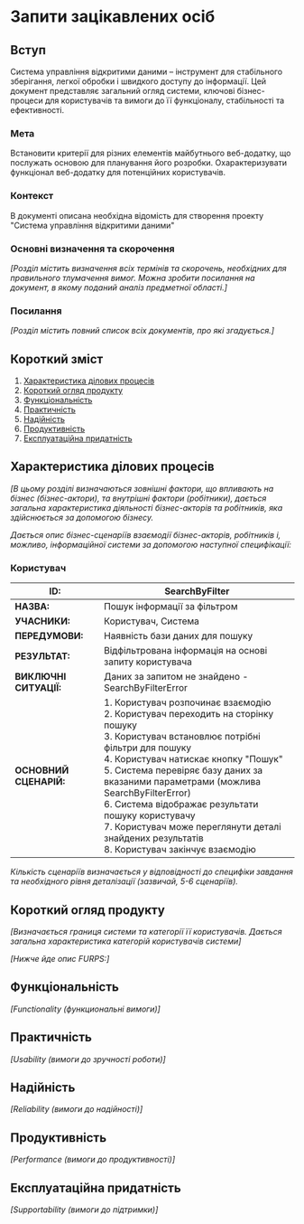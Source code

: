 # Запити зацікавлених осіб

## Вступ

Система управління відкритими даними – інструмент для стабільного зберігання, легкої обробки і швидкого доступу до інформації. Цей документ представляє загальний огляд системи, ключові бізнес-процеси для користувачів та вимоги до її функціоналу, стабільності та ефективності.

### Мета

Встановити критерії для різних елементів майбутнього веб-додатку, що послужать основою для планування його розробки. Охарактеризувати функціонал веб-додатку для потенційних користувачів.

### Контекст

В документі описана необхідна відомість для створення проекту  "Система управління відкритими даними"


### Основні визначення та скорочення

*[Розділ містить визначення всіх термінів та скорочень, необхідних для правильного
тлумачення вимог. Можна зробити посилання на документ, в якому поданий аналіз предметної області.]*


### Посилання

*[Розділ містить повний список всіх документів, про які згадується.]*

## Короткий зміст

1. [Характеристика ділових процесів](#характеристика-ділових-процесів)
2. [Короткий огляд продукту](#короткий-огляд-продукту)
3. [Функціональність](#функціональність)
4. [Практичність](#практичність)
5. [Надійність](#надійність)
6. [Продуктивність](#продуктивність)
7. [Експлуатаційна придатність](#експлуатаційна-придатність)


## Характеристика ділових процесів

*[В цьому розділі визначаються зовнішні фактори, що впливають на бізнес (бізнес-актори), 
та внутрішні фактори (робітники), дається загальна характеристика діяльності бізнес-акторів 
та робітників, яка здійснюється за допомогою бізнесу.*

*Дається опис бізнес-сценаріїв взаємодії бізнес-акторів, робітників і, можливо, інформаційної системи за допомогою наступної
специфікації:*

### **Користувач**

| **ID:**                | SearchByFilter                                                                                                                                                                                                                                                                                                                                                                               |
| ---------------------- | ------------------------------------------------------------------------------------------------------------------------------------------------------------------------------------------------------------------------------------------------------------------------------------------------------------------------------------------------------------------------------------------- |
| **НАЗВА:**             | Пошук інформації за фільтром                                                                                                                                                                                                                                                                                                                                                                |
| **УЧАСНИКИ:**          | Користувач, Система                                                                                                                                                                                                                                                                                                                                                                         |
| **ПЕРЕДУМОВИ:**        | Наявність бази даних для пошуку                                                                                                                                                                                                                                                                                                                                                            |
| **РЕЗУЛЬТАТ:**         | Відфільтрована інформація на основі запиту користувача                                                                                                                                                                                                                                                                                                                                     |
| **ВИКЛЮЧНІ СИТУАЦІЇ:** | Даних за запитом не знайдено - SearchByFilterError                                                                                                                                                                                                                                                                                                                                          |
| **ОСНОВНИЙ СЦЕНАРІЙ:** | 1. Користувач розпочинає взаємодію <br/> 2. Користувач переходить на сторінку пошуку <br/> 3. Користувач встановлює потрібні фільтри для пошуку <br/> 4. Користувач натискає кнопку "Пошук" <br/> 5. Система перевіряє базу даних за вказаними параметрами (можлива SearchByFilterError) <br/> 6. Система відображає результати пошуку користувачу <br/> 7. Користувач може переглянути деталі знайдених результатів <br/> 8. Користувач закінчує взаємодію |


*Кількість сценаріїв визначається у відповідності до специфіки завдання та необхідного 
рівня деталізації (зазвичай, 5-6 сценаріїв).*

## Короткий огляд продукту

*[Визначається границя системи та категорії її користувачів. Дається загальна характеристика категорій користувачів
системи]*

*[Нижче йде опис FURPS:]*


## Функціональність

*[Functionality (функциональні вимоги)]*

## Практичність

*[Usability (вимоги до зручності роботи)]*

## Надійність

*[Reliability (вимоги до надійності)]*

## Продуктивність

*[Performance (вимоги до продуктивності)]*

## Експлуатаційна придатність

*[Supportability (вимоги до підтримки)]*
